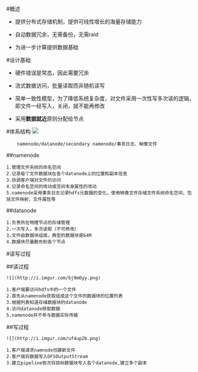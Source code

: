 #概述
- 提供分布式存储机制，提供可线性增长的海量存储能力

- 自动数据冗余，无需备份，无需raid

- 为进一步计算提供数据基础

#设计基础
 - 硬件错误是常态，因此需要冗余
 
 - 流式数据访问，批量读取而非随机读写
 
 - 简单一致性模型，为了降低系统复杂度，对文件采用一次性写多次读的逻辑，即文件一经写入，关闭，就不能再修改
 
 - 采用**数据就近**原则分配给节点
 
#体系结构
![](http://i.imgur.com/Y4c3bXP.png)

		namenode/datanode/secondary namenode/事务日志、映像文件
		
##namenode
	
	1.管理文件系统的命名空间
	2.记录每个文件数据块在各个datanode上的位置和副本信息
	3.协调客户端对文件的访问
	4.记录命名空间的改动或空间本身属性的改动
	5.namenode采用事务日志记录hdfs元数据的变化。使用映像文件存储文件系统命名空间，包括文件映射，文件属性等
	
##datanode
	
	1.负责所在物理节点的存储管理
	2.一次写入，多次读取（不可修改）
	3.文件由数据块组成，典型的数据块是64M
	4.数据块尽量散布到各个节点
	
#读写过程

##读过程
	
	![](http://i.imgur.com/bj9mOyy.png)
	
	1.客户端要访问hdfs中的一个文件
	2.首先从namenode获取组成这个文件的数据块的位置列表
	3.根据列表知道存储数据块的datanode
	4.访问datanode获取数据
	5.namenode并不参与数据实际传输
	
##写过程
	
	![](http://i.imgur.com/uf4up2b.png)
	
	1.客户端请求namnode创建新文件
	2.客户端将数据写入DFSOutputStream
	3.建立pipeline依次将目标数据块写入各个datanode,建立多个副本
	
	
	
	
